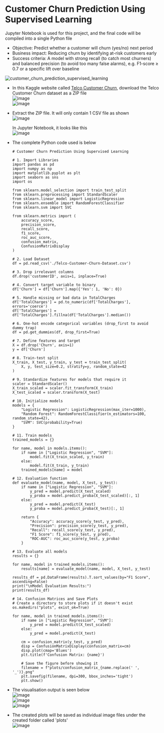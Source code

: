 # Customer Churn Prediction Using Supervised Learning
Jupyter Notebook is used for this project, and the final code will be compiled into a single Python file
- Objective: Predict whether a customer will churn (yes/no) next period
- Business impact: Reducing churn by identifying at-risk customers early
- Success criteria: A model with strong recall (to catch most churners) and balanced precision (to avoid too many false alarms), e.g. F1-score ≥ 0.7 or a specific lift over baseline

![customer_churn_prediction_supervised_learning](https://github.com/user-attachments/assets/7921b612-67b4-46a8-bc87-99ce90b4024f)


- In this Kaggle website called [Telco Customer Churn](https://www.kaggle.com/datasets/blastchar/telco-customer-churn/data), download the Telco Customer Churn dataset as a ZIP file <br />
  ![image](https://github.com/user-attachments/assets/3ccb8762-89a8-41dc-bed3-2a56b534aadc) <br />
  ![image](https://github.com/user-attachments/assets/b4d1d85d-5040-4ffb-acd2-f05a9c65d53b) <br />

- Extract the ZIP file. It will only contain 1 CSV file as shown <br />
  ![image](https://github.com/user-attachments/assets/2813a7fd-9e27-4b0d-a23a-3698a8331e2a) <br />

  In Jupyter Notebook, it looks like this <br />
  ![image](https://github.com/user-attachments/assets/95606ca6-f961-48d9-8c0a-98c69171653b) <br />

- The complete Python code used is below
  ```
  # Customer Churn Prediction Using Supervised Learning
  
  # 1. Import Libraries
  import pandas as pd
  import numpy as np
  import matplotlib.pyplot as plt
  import seaborn as sns
  import os
  
  from sklearn.model_selection import train_test_split
  from sklearn.preprocessing import StandardScaler
  from sklearn.linear_model import LogisticRegression
  from sklearn.ensemble import RandomForestClassifier
  from sklearn.svm import SVC
  
  from sklearn.metrics import (
      accuracy_score,
      precision_score,
      recall_score,
      f1_score,
      roc_auc_score,
      confusion_matrix,
      ConfusionMatrixDisplay
  )
  
  # 2. Load Dataset
  df = pd.read_csv('./Telco-Customer-Churn-Dataset.csv')
  
  # 3. Drop irrelevant columns
  df.drop('customerID', axis=1, inplace=True)
  
  # 4. Convert target variable to binary
  df['Churn'] = df['Churn'].map({'Yes': 1, 'No': 0})
  
  # 5. Handle missing or bad data in TotalCharges
  df['TotalCharges'] = pd.to_numeric(df['TotalCharges'], errors='coerce')
  df['TotalCharges'] = df['TotalCharges'].fillna(df['TotalCharges'].median())
  
  # 6. One-hot encode categorical variables (drop_first to avoid dummy trap)
  df = pd.get_dummies(df, drop_first=True)
  
  # 7. Define features and target
  X = df.drop('Churn', axis=1)
  y = df['Churn']
  
  # 8. Train-test split
  X_train, X_test, y_train, y_test = train_test_split(
      X, y, test_size=0.2, stratify=y, random_state=42
  )
  
  # 9. Standardize features for models that require it
  scaler = StandardScaler()
  X_train_scaled = scaler.fit_transform(X_train)
  X_test_scaled = scaler.transform(X_test)
  
  # 10. Initialize models
  models = {
      "Logistic Regression": LogisticRegression(max_iter=1000),
      "Random Forest": RandomForestClassifier(n_estimators=100, random_state=42),
      "SVM": SVC(probability=True)
  }
  
  # 11. Train models
  trained_models = {}
  
  for name, model in models.items():
      if name in ["Logistic Regression", "SVM"]:
          model.fit(X_train_scaled, y_train)
      else:
          model.fit(X_train, y_train)
      trained_models[name] = model
  
  # 12. Evaluation function
  def evaluate_model(name, model, X_test, y_test):
      if name in ["Logistic Regression", "SVM"]:
          y_pred = model.predict(X_test_scaled)
          y_proba = model.predict_proba(X_test_scaled)[:, 1]
      else:
          y_pred = model.predict(X_test)
          y_proba = model.predict_proba(X_test)[:, 1]
  
      return {
          "Accuracy": accuracy_score(y_test, y_pred),
          "Precision": precision_score(y_test, y_pred),
          "Recall": recall_score(y_test, y_pred),
          "F1 Score": f1_score(y_test, y_pred),
          "ROC-AUC": roc_auc_score(y_test, y_proba)
      }
  
  # 13. Evaluate all models
  results = {}
  
  for name, model in trained_models.items():
      results[name] = evaluate_model(name, model, X_test, y_test)
  
  results_df = pd.DataFrame(results).T.sort_values(by="F1 Score", ascending=False)
  print("\nModel Evaluation Results:")
  print(results_df)
  
  # 14. Confusion Matrices and Save Plots
  # Create a directory to store plots if it doesn't exist
  os.makedirs("plots", exist_ok=True)
  
  for name, model in trained_models.items():
      if name in ["Logistic Regression", "SVM"]:
          y_pred = model.predict(X_test_scaled)
      else:
          y_pred = model.predict(X_test)
  
      cm = confusion_matrix(y_test, y_pred)
      disp = ConfusionMatrixDisplay(confusion_matrix=cm)
      disp.plot(cmap='Blues')
      plt.title(f'Confusion Matrix: {name}')
  
      # Save the figure before showing it
      filename = f"plots/confusion_matrix_{name.replace(' ', '_')}.png"
      plt.savefig(filename, dpi=300, bbox_inches='tight')
      plt.show()
  ```
- The visualisation output is seen below <br />
  ![image](https://github.com/user-attachments/assets/d1fe67fd-18c9-46c7-bd22-8a5c7973d954) <br />
  ![image](https://github.com/user-attachments/assets/c980ed67-7751-4661-ab0c-54c1d29df24b) <br />
  ![image](https://github.com/user-attachments/assets/ec5ef8f1-4f17-4264-8076-57b40ed11699) <br />


- The created plots will be saved as individual image files under the created folder called 'plots' <br />
  ![image](https://github.com/user-attachments/assets/e43b4639-0573-4ae5-b430-b44d72c59f4b) <br />



